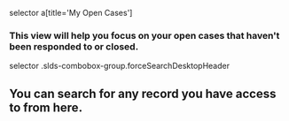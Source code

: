 selector a[title='My Open Cases']

### This view will help you focus on your open cases that haven't been responded to or closed.

selector .slds-combobox-group.forceSearchDesktopHeader

## You can search for any record you have access to from here.
